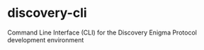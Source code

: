# discovery-cli
Command Line Interface (CLI) for the Discovery Enigma Protocol development environment
